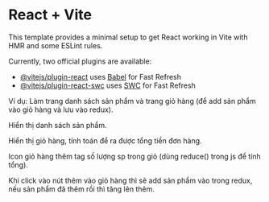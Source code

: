 # React + Vite

This template provides a minimal setup to get React working in Vite with HMR and some ESLint rules.

Currently, two official plugins are available:

- [@vitejs/plugin-react](https://github.com/vitejs/vite-plugin-react/blob/main/packages/plugin-react/README.md) uses [Babel](https://babeljs.io/) for Fast Refresh
- [@vitejs/plugin-react-swc](https://github.com/vitejs/vite-plugin-react-swc) uses [SWC](https://swc.rs/) for Fast Refresh

Ví dụ: Làm trang danh sách sản phẩm và trang giỏ hàng (để add sản phẩm vào giỏ hàng và lưu vào redux).

Hiển thị danh sách sản phẩm.

Hiển thị giỏ hàng, tính toán để ra được tổng tiền đơn hàng.

Icon giỏ hàng thêm tag số lượng sp trong giỏ (dùng reduce() trong js để tính tổng).

Khi click vào nút thêm vào giỏ hàng thì sẽ add sản phẩm vào trong redux, nếu sản phẩm đã thêm rồi thì tăng lên thêm.

